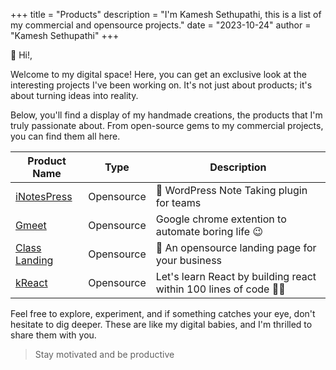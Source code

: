 +++ 
title = "Products"
description = "I'm Kamesh Sethupathi, this is a list of my commercial and opensource projects."
date = "2023-10-24"
author = "Kamesh Sethupathi"
+++

👋 Hi!,

Welcome to my digital space! Here, you can get an exclusive look at the interesting projects I've been working on. It's not just about products; it's about turning ideas into reality.

Below, you'll find a display of my handmade creations, the products that I'm truly passionate about. From open-source gems to my commercial projects, you can find them all here.

| Product Name | Type | Description |
|---|---|---|
| [iNotesPress](https://github.com/git-kamesh/iNotesPress) | Opensource | 📝 WordPress Note Taking plugin for teams |
| [Gmeet](https://github.com/git-kamesh/gmeet) | Opensource | Google chrome extention to automate boring life 😉 |
| [Class Landing](https://github.com/git-kamesh/classic-landing) | Opensource | 🚀 An opensource landing page for your business |
| [kReact](https://github.com/git-kamesh/kReact) | Opensource | Let's learn React by building react within 100 lines of code 🏂🏻|

Feel free to explore, experiment, and if something catches your eye, don't hesitate to dig deeper. These are like my digital babies, and I'm thrilled to share them with you.

> Stay motivated and be productive


<!-- ### Upcomming products - crazy strive

> Empowering Your Aspirations, Fueled by Our Devotion and Commitment — A Powerful Partnership.

| Product Name | Type | Description |
|---|---|---|
| Forms | Commercial | Powerful form building, made easy. |
| Product | Commercial | Effortless product updates and management. |
| Rewards | Commercial | Supercharge your referrals with seamless reward management. |
| PR | Commercial | Elevate your PR efforts with intuitive tools, made easy. |
| Analytics | Commercial | Privacy-focused analytics, simplifying data insights. |
| Tasks | Commercial | Streamline task management and collaboration with ease. |
| SocialBoost | Commercial | Amplify your social media presence and engagement, made easy. |
| Buddy | Commercial | Cultivate a positive team culture effortlessly. |
| Unclutter | Commercial | Business intelligence accessible to everyone, made easy. | -->